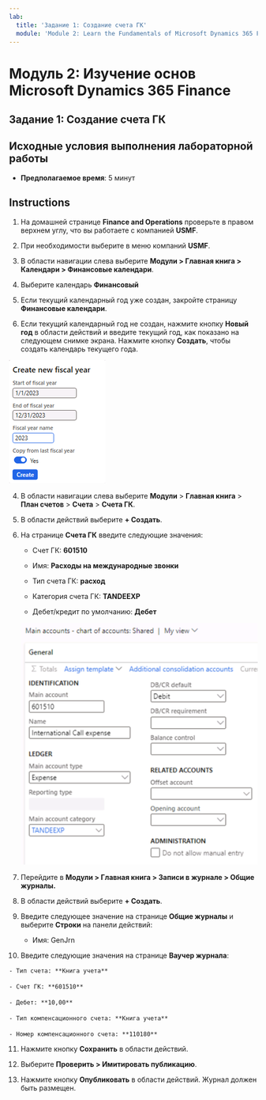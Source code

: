 ```yaml
---
lab:
  title: 'Задание 1: Создание счета ГК'
  module: 'Module 2: Learn the Fundamentals of Microsoft Dynamics 365 Finance'
---
```


# Модуль 2: Изучение основ Microsoft Dynamics 365 Finance

## Задание 1: Создание счета ГК

## Исходные условия выполнения лабораторной работы

   - **Предполагаемое время**: 5 минут

## Instructions


1.  На домашней странице **Finance and Operations** проверьте в правом верхнем углу, что вы работаете с компанией **USMF**.

2.  При необходимости выберите в меню компаний **USMF**.
3.  В области навигации слева выберите **Модули > Главная книга > Календари > Финансовые календари**.
4.  Выберите календарь **Финансовый**
5.  Если текущий календарный год уже создан, закройте страницу **Финансовые календари**.
6. Если текущий календарный год не создан, нажмите кнопку **Новый год** в области действий и введите текущий год, как показано на следующем снимке экрана. Нажмите кнопку **Создать**, чтобы создать календарь текущего года.

![Снимок экрана: создание нового года в финансовом календаре](./media/lab-create-a-main-account-04.png)


4.  В области навигации слева выберите **Модули** > **Главная книга** > **План счетов** > **Счета** > **Счета ГК**.

5.  В области действий выберите **+ Создать**.

6.  На странице **Счета ГК** введите следующие значения:

    - Счет ГК: **601510**

    - Имя: **Расходы на международные звонки**

    - Тип счета ГК: **расход**

    - Категория счета ГК: **TANDEEXP**

    - Дебет/кредит по умолчанию: **Дебет**

    ![Снимок экрана: Счета ГК — диаграмма счетов: общая страница, в которой необходимо добавить различные значения.](./media/lab-create-a-main-account-01.png)

7.  Перейдите в **Модули &gt; Главная книга &gt; Записи в журнале &gt; Общие журналы.**

8.  В области действий выберите **+ Создать**.

9.  Введите следующее значение на странице **Общие журналы** и выберите **Строки** на панели действий:

    - Имя: GenJrn

10.  Введите следующие значения на странице **Ваучер журнала**:

    - Тип счета: **Книга учета**

    - Счет ГК: **601510**

    - Дебет: **10,00** 

    - Тип компенсационного счета: **Книга учета**

    - Номер компенсационного счета: **110180** 

11. Нажмите кнопку **Сохранить** в области действий.

12. Выберите **Проверить &gt; Имитировать публикацию**. 

13. Нажмите кнопку **Опубликовать** в области действий. Журнал должен быть размещен.
